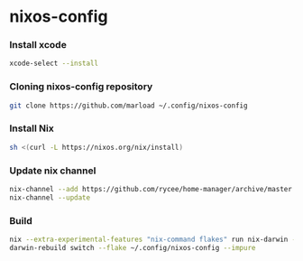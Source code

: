 # nixos-config

### Install xcode

```bash
xcode-select --install
```

### Cloning nixos-config repository

```bash
git clone https://github.com/marload ~/.config/nixos-config
```

### Install Nix

```bash
sh <(curl -L https://nixos.org/nix/install)
```

### Update nix channel

```bash
nix-channel --add https://github.com/rycee/home-manager/archive/master.tar.gz home-manager
nix-channel --update
```

### Build

```bash
nix --extra-experimental-features "nix-command flakes" run nix-darwin -- switch --flake ~/.config/nixos-config --impure
darwin-rebuild switch --flake ~/.config/nixos-config --impure
```